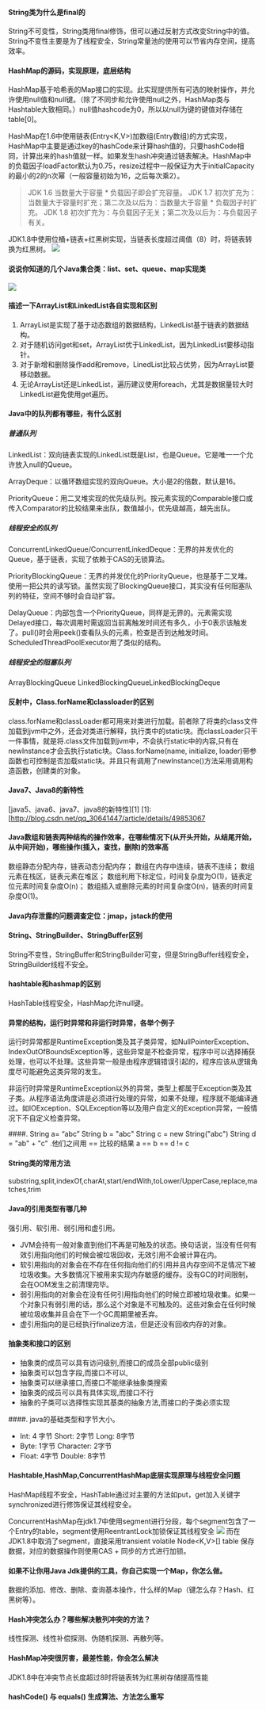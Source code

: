 #### String类为什么是final的
String不可变性，String类用final修饰，但可以通过反射方式改变String中的值。String不变性主要是为了线程安全，String常量池的使用可以节省内存空间，提高效率。


#### HashMap的源码，实现原理，底层结构
HashMap基于哈希表的Map接口的实现。此实现提供所有可选的映射操作，并允许使用null值和null键。（除了不同步和允许使用null之外，HashMap类与Hashtable大致相同。）null值hashcode为0，所以以null为键的键值对存储在table[0]。

HashMap在1.6中使用链表(Entry<K,V>)加数组(Entry数组)的方式实现，HashMap中主要是通过key的hashCode来计算hash值的，只要hashCode相同，计算出来的hash值就一样。如果发生hash冲突通过链表解决。HashMap中的负载因子loadFactor默认为0.75，resize过程中一般保证为大于initialCapacity的最小的2的n次幂（一般容量初始为16，之后每次乘2）。
>JDK 1.6 当数量大于容量 * 负载因子即会扩充容量。
JDK 1.7 初次扩充为：当数量大于容量时扩充；第二次及以后为：当数量大于容量 * 负载因子时扩充。
JDK 1.8 初次扩充为：与负载因子无关；第二次及以后为：与负载因子有关。

JDK1.8中使用位桶+链表+红黑树实现，当链表长度超过阈值（8）时，将链表转换为红黑树。
![](http://images2015.cnblogs.com/blog/616953/201603/616953-20160304192851940-1880633940.png)


#### 说说你知道的几个Java集合类：list、set、queue、map实现类
![](http://pic002.cnblogs.com/images/2012/80896/2012053020261738.gif)


#### 描述一下ArrayList和LinkedList各自实现和区别
1. ArrayList是实现了基于动态数组的数据结构，LinkedList基于链表的数据结构。
2. 对于随机访问get和set，ArrayList优于LinkedList，因为LinkedList要移动指针。
3. 对于新增和删除操作add和remove，LinedList比较占优势，因为ArrayList要移动数据。
4. 无论ArrayList还是LinkedList，遍历建议使用foreach，尤其是数据量较大时LinkedList避免使用get遍历。


#### Java中的队列都有哪些，有什么区别
##### 普通队列
LinkedList：双向链表实现的LinkedList既是List，也是Queue。它是唯一一个允许放入null的Queue。

ArrayDeque：以循环数组实现的双向Queue。大小是2的倍数，默认是16。

PriorityQueue：用二叉堆实现的优先级队列。按元素实现的Comparable接口或传入Comparator的比较结果来出队，数值越小，优先级越高，越先出队。

##### 线程安全的队列
ConcurrentLinkedQueue/ConcurrentLinkedDeque：无界的并发优化的Queue，基于链表，实现了依赖于CAS的无锁算法。

PriorityBlockingQueue：无界的并发优化的PriorityQueue，也是基于二叉堆。使用一把公共的读写锁。虽然实现了BlockingQueue接口，其实没有任何阻塞队列的特征，空间不够时会自动扩容。

DelayQueue：内部包含一个PriorityQueue，同样是无界的。元素需实现Delayed接口，每次调用时需返回当前离触发时间还有多久，小于0表示该触发了。pull()时会用peek()查看队头的元素，检查是否到达触发时间。ScheduledThreadPoolExecutor用了类似的结构。

##### 线程安全的阻塞队列
ArrayBlockingQueue
LinkedBlockingQueueLinkedBlockingDeque


#### 反射中，Class.forName和classloader的区别
class.forName和classLoader都可用来对类进行加载。前者除了将类的class文件加载到jvm中之外，还会对类进行解释，执行类中的static块。而classLoader只干一件事情，就是将.class文件加载到jvm中，不会执行static中的内容,只有在newInstance才会去执行static块。Class.forName(name, initialize, loader)带参函数也可控制是否加载static块。并且只有调用了newInstance()方法采用调用构造函数，创建类的对象。


#### Java7、Java8的新特性
[java5、java6、java7、java8的新特性][1]
[1]:[http://blog.csdn.net/qq_30641447/article/details/49853067


#### Java数组和链表两种结构的操作效率，在哪些情况下(从开头开始，从结尾开始，从中间开始)，哪些操作(插入，查找，删除)的效率高
数组静态分配内存，链表动态分配内存；
数组在内存中连续，链表不连续；
数组元素在栈区，链表元素在堆区；
数组利用下标定位，时间复杂度为O(1)，链表定位元素时间复杂度O(n)；
数组插入或删除元素的时间复杂度O(n)，链表的时间复杂度O(1)。


#### Java内存泄露的问题调查定位：jmap，jstack的使用



#### String、StringBuilder、StringBuffer区别
String不变性，StringBuffer和StringBuilder可变，但是StringBuffer线程安全，StringBuilder线程不安全。


#### hashtable和hashmap的区别
HashTable线程安全，HashMap允许null键。


#### 异常的结构，运行时异常和非运行时异常，各举个例子
运行时异常都是RuntimeException类及其子类异常，如NullPointerException、IndexOutOfBoundsException等，这些异常是不检查异常，程序中可以选择捕获处理，也可以不处理。这些异常一般是由程序逻辑错误引起的，程序应该从逻辑角度尽可能避免这类异常的发生。

非运行时异常是RuntimeException以外的异常，类型上都属于Exception类及其子类。从程序语法角度讲是必须进行处理的异常，如果不处理，程序就不能编译通过。如IOException、SQLException等以及用户自定义的Exception异常，一般情况下不自定义检查异常。


####. String a= “abc” String b = "abc" String c = new String("abc") String d = "ab" + "c" .他们之间用 == 比较的结果
a == b == d != c


#### String类的常用方法
substring,split,indexOf,charAt,start/endWith,toLower/UpperCase,replace,matches,trim


#### Java的引用类型有哪几种
强引用、软引用、弱引用和虚引用。
- JVM会持有一般对象直到他们不再是可触及的状态。换句话说，当没有任何有效引用指向他们的时候会被垃圾回收，无效引用不会被计算在内。
- 软引用指向的对象会在不存在任何指向他们的引用并且内存空间不足情况下被垃圾收集。大多数情况下被用来实现内存敏感的缓存。没有GC的时间限制，会在OOM发生之前清理完毕。
- 弱引用指向的对象会在没有任何引用指向他们的时候立即被垃圾收集。如果一个对象只有弱引用的话，那么这个对象是不可触及的。这些对象会在任何时候被垃圾收集并且会在下一个GC周期里被丢弃。
- 虚引用指向的是已经执行finalize方法，但是还没有回收内存的对象。


#### 抽象类和接口的区别
- 抽象类的成员可以具有访问级别,而接口的成员全部public级别
- 抽象类可以包含字段,而接口不可以,
- 抽象类可以继承接口,而接口不能继承抽象类搜索
- 抽象类的成员可以具有具体实现,而接口不行
- 抽象的子类可以选择性实现其基类的抽象方法,而接口的子类必须实现


####. java的基础类型和字节大小。
- Int: 4 字节 Short: 2字节 Long: 8字节
- Byte: 1字节 Character: 2字节
- Float: 4字节 Double: 8字节

#### Hashtable,HashMap,ConcurrentHashMap底层实现原理与线程安全问题
HashMap线程不安全，HashTable通过对主要的方法如put，get加入关键字synchronized进行修饰保证其线程安全。

ConcurrentHashMap在jdk1.7中使用segment进行分段，每个segment包含了一个Entry的table，segment使用ReentrantLock加锁保证其线程安全
![](http://images2015.cnblogs.com/blog/764863/201606/764863-20160620202714522-1795796503.png)
而在JDK1.8中取消了segment，直接采用transient volatile Node<K,V>[] table 保存数据，对应的数据操作则使用CAS + 同步的方式进行加锁。


#### 如果不让你用Java Jdk提供的工具，你自己实现一个Map，你怎么做。
数据的添加、修改、删除、查询基本操作，什么样的Map（键怎么存？Hash、红黑树等）。


#### Hash冲突怎么办？哪些解决散列冲突的方法？
线性探测、线性补偿探测、伪随机探测、再散列等。


#### HashMap冲突很厉害，最差性能，你会怎么解决
JDK1.8中在冲突节点长度超过8时将链表转为红黑树存储提高性能


#### hashCode() 与 equals() 生成算法、方法怎么重写
